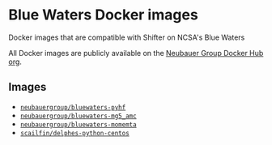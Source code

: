# Blue Waters Docker images

Docker images that are compatible with Shifter on NCSA's Blue Waters

All Docker images are publicly available on the [Neubauer Group Docker Hub org](https://hub.docker.com/u/neubauergroup).

## Images

- [`neubauergroup/bluewaters-pyhf`](https://hub.docker.com/r/neubauergroup/bluewaters-pyhf)
- [`neubauergroup/bluewaters-mg5_amc`](https://hub.docker.com/r/neubauergroup/bluewaters-mg5_amc)
- [`neubauergroup/bluewaters-momemta`](https://hub.docker.com/r/neubauergroup/bluewaters-momemta)
- [`scailfin/delphes-python-centos`](https://hub.docker.com/r/scailfin/delphes-python-centos)
